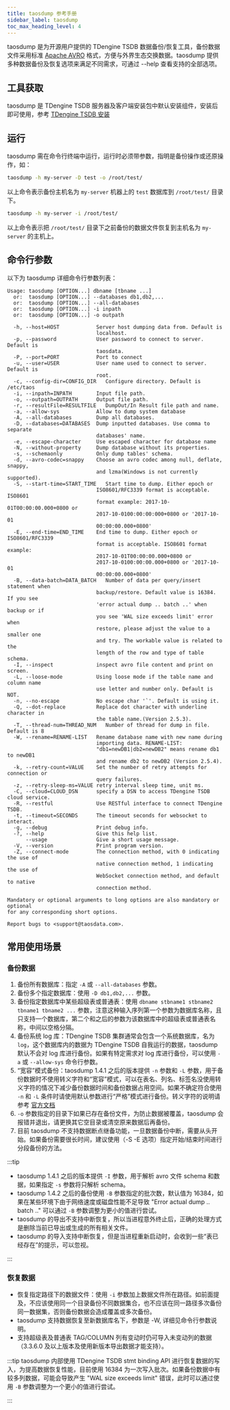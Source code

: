 ```yaml
---
title: taosdump 参考手册
sidebar_label: taosdump
toc_max_heading_level: 4
---
```


taosdump 是为开源用户提供的 TDengine TSDB 数据备份/恢复工具，备份数据文件采用标准 [Apache AVRO](https://avro.apache.org/) 格式，方便与外界生态交换数据。taosdump 提供多种数据备份及恢复选项来满足不同需求，可通过 --help 查看支持的全部选项。

## 工具获取

taosdump 是 TDengine TSDB 服务器及客户端安装包中默认安装组件，安装后即可使用，参考 [TDengine TSDB 安装](../../../get-started/)

## 运行

taosdump 需在命令行终端中运行，运行时必须带参数，指明是备份操作或还原操作，如：

``` bash
taosdump -h my-server -D test -o /root/test/
```

以上命令表示备份主机名为 `my-server` 机器上的 `test` 数据库到 `/root/test/` 目录下。

``` bash
taosdump -h my-server -i /root/test/
```

以上命令表示把 `/root/test/` 目录下之前备份的数据文件恢复到主机名为 `my-server` 的主机上。

## 命令行参数

以下为 taosdump 详细命令行参数列表：

```
Usage: taosdump [OPTION...] dbname [tbname ...]
  or:  taosdump [OPTION...] --databases db1,db2,...
  or:  taosdump [OPTION...] --all-databases
  or:  taosdump [OPTION...] -i inpath
  or:  taosdump [OPTION...] -o outpath

  -h, --host=HOST            Server host dumping data from. Default is
                             localhost.
  -p, --password             User password to connect to server. Default is
                             taosdata.
  -P, --port=PORT            Port to connect
  -u, --user=USER            User name used to connect to server. Default is
                             root.
  -c, --config-dir=CONFIG_DIR   Configure directory. Default is /etc/taos
  -i, --inpath=INPATH        Input file path.
  -o, --outpath=OUTPATH      Output file path.
  -r, --resultFile=RESULTFILE   DumpOut/In Result file path and name.
  -a, --allow-sys            Allow to dump system database
  -A, --all-databases        Dump all databases.
  -D, --databases=DATABASES  Dump inputted databases. Use comma to separate
                             databases' name.
  -e, --escape-character     Use escaped character for database name
  -N, --without-property     Dump database without its properties.
  -s, --schemaonly           Only dump tables' schema.
  -d, --avro-codec=snappy    Choose an avro codec among null, deflate, snappy,
                             and lzma(Windows is not currently supported).
  -S, --start-time=START_TIME   Start time to dump. Either epoch or
                             ISO8601/RFC3339 format is acceptable. ISO8601
                             format example: 2017-10-01T00:00:00.000+0800 or
                             2017-10-0100:00:00:000+0800 or '2017-10-01
                             00:00:00.000+0800'
  -E, --end-time=END_TIME    End time to dump. Either epoch or ISO8601/RFC3339
                             format is acceptable. ISO8601 format example:
                             2017-10-01T00:00:00.000+0800 or
                             2017-10-0100:00:00.000+0800 or '2017-10-01
                             00:00:00.000+0800'
  -B, --data-batch=DATA_BATCH   Number of data per query/insert statement when
                             backup/restore. Default value is 16384. If you see
                             'error actual dump .. batch ..' when backup or if
                             you see 'WAL size exceeds limit' error when
                             restore, please adjust the value to a smaller one
                             and try. The workable value is related to the
                             length of the row and type of table schema.
  -I, --inspect              inspect avro file content and print on screen.
  -L, --loose-mode           Using loose mode if the table name and column name
                             use letter and number only. Default is NOT.
  -n, --no-escape            No escape char '`'. Default is using it.
  -Q, --dot-replace          Replace dot character with underline character in
                             the table name.(Version 2.5.3).
  -T, --thread-num=THREAD_NUM   Number of thread for dump in file. Default is 8
  -W, --rename=RENAME-LIST   Rename database name with new name during
                             importing data. RENAME-LIST: 
                             "db1=newDB1|db2=newDB2" means rename db1 to newDB1
                             and rename db2 to newDB2 (Version 2.5.4).
  -k, --retry-count=VALUE    Set the number of retry attempts for connection or
                             query failures.
  -z, --retry-sleep-ms=VALUE retry interval sleep time, unit ms.
  -C, --cloud=CLOUD_DSN      specify a DSN to access TDengine TSDB cloud service.
  -R, --restful              Use RESTful interface to connect TDengine TSDB.
  -t, --timeout=SECONDS      The timeout seconds for websocket to interact.
  -g, --debug                Print debug info.
  -?, --help                 Give this help list.
      --usage                Give a short usage message.
  -V, --version              Print program version.
  -Z, --connect-mode         The connection method, with 0 indicating the use of 
                             native connection method, 1 indicating the use of 
                             WebSocket connection method, and default to native 
                             connection method.

Mandatory or optional arguments to long options are also mandatory or optional
for any corresponding short options.

Report bugs to <support@taosdata.com>.
```

## 常用使用场景

### 备份数据

1. 备份所有数据库：指定 `-A` 或 `--all-databases` 参数。
2. 备份多个指定数据库：使用 `-D db1,db2,...` 参数。
3. 备份指定数据库中某些超级表或普通表：使用 `dbname stbname1 stbname2 tbname1 tbname2 ...` 参数，注意这种输入序列第一个参数为数据库名称，且只支持一个数据库，第二个和之后的参数为该数据库中的超级表或普通表名称，中间以空格分隔。
4. 备份系统 log 库：TDengine TSDB 集群通常会包含一个系统数据库，名为 `log`，这个数据库内的数据为 TDengine TSDB 自我运行的数据，taosdump 默认不会对 log 库进行备份。如果有特定需求对 log 库进行备份，可以使用 `-a` 或 `--allow-sys` 命令行参数。
5. “宽容”模式备份：taosdump 1.4.1 之后的版本提供 `-n` 参数和 `-L` 参数，用于备份数据时不使用转义字符和“宽容”模式，可以在表名、列名、标签名没使用转义字符的情况下减少备份数据时间和备份数据占用空间。如果不确定符合使用 `-n` 和 `-L` 条件时请使用默认参数进行“严格”模式进行备份。转义字符的说明请参考 [官方文档](../../taos-sql/escape)
6. `-o` 参数指定的目录下如果已存在备份文件，为防止数据被覆盖，taosdump 会报错并退出，请更换其它空目录或清空原来数据后再备份。
7. 目前 taosdump 不支持数据断点继备功能，一旦数据备份中断，需要从头开始。如果备份需要很长时间，建议使用（-S -E 选项）指定开始/结束时间进行分段备份的方法。

:::tip

- taosdump 1.4.1 之后的版本提供 `-I` 参数，用于解析 avro 文件 schema 和数据，如果指定 `-s` 参数将只解析 schema。
- taosdump 1.4.2 之后的备份使用 `-B` 参数指定的批次数，默认值为 16384，如果在某些环境下由于网络速度或磁盘性能不足导致 "Error actual dump .. batch .." 可以通过 `-B` 参数调整为更小的值进行尝试。
- taosdump 的导出不支持中断恢复，所以当进程意外终止后，正确的处理方式是删除当前已导出或生成的所有相关文件。
- taosdump 的导入支持中断恢复，但是当进程重新启动时，会收到一些“表已经存在”的提示，可以忽视。

:::

### 恢复数据

- 恢复指定路径下的数据文件：使用 `-i` 参数加上数据文件所在路径。如前面提及，不应该使用同一个目录备份不同数据集合，也不应该在同一路径多次备份同一数据集，否则备份数据会造成覆盖或多次备份。  
- taosdump 支持数据恢复至新数据库名下，参数是 -W, 详细见命令行参数说明。
- 支持超级表及普通表 TAG/COLUMN 列有变动时仍可导入未变动列的数据（3.3.6.0 及以上版本及使用新版本导出数据才能支持）。

:::tip
taosdump 内部使用 TDengine TSDB stmt binding API 进行恢复数据的写入，为提高数据恢复性能，目前使用 16384 为一次写入批次。如果备份数据中有较多列数据，可能会导致产生 "WAL size exceeds limit" 错误，此时可以通过使用 `-B` 参数调整为一个更小的值进行尝试。

:::
